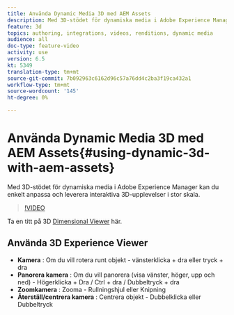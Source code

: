 ```yaml
---
title: Använda Dynamic Media 3D med AEM Assets
description: Med 3D-stödet för dynamiska media i Adobe Experience Manager kan du enkelt anpassa och leverera interaktiva 3D-upplevelser i stor skala
feature: 3d
topics: authoring, integrations, videos, renditions, dynamic media
audience: all
doc-type: feature-video
activity: use
version: 6.5
kt: 5349
translation-type: tm+mt
source-git-commit: 7b092963c6162d96c57a76dd4c2ba3f19ca432a1
workflow-type: tm+mt
source-wordcount: '145'
ht-degree: 0%

---
```



# Använda Dynamic Media 3D med AEM Assets{#using-dynamic-3d-with-aem-assets}

Med 3D-stödet för dynamiska media i Adobe Experience Manager kan du enkelt anpassa och leverera interaktiva 3D-upplevelser i stor skala.

>[!VIDEO](https://video.tv.adobe.com/v/35156/?quality=9&learn=on)

Ta en titt på 3D [Dimensional Viewer](http://s7d1.scene7.com/s7viewers/html5/DimensionalViewer.html?asset=DynamicmediaNA1/canBlue-2&amp;config=DynamicmediaNA1/Dimensional&amp;serverUrl=http://s7d1.scene7.com/is/image/&amp;contenturl=http://s7d1.scene7.com/is/content/) här.


## Använda 3D Experience Viewer

* **Kamera** : Om du vill rotera runt objekt - vänsterklicka + dra eller tryck + dra
* **Panorera kamera** : Om du vill panorera (visa vänster, höger, upp och ned) - Högerklicka + Dra / Ctrl + dra / Dubbeltryck + dra
* **Zoomkamera** : Zooma - Rullningshjul eller Knipning
* **Återställ/centrera kamera** : Centrera objekt - Dubbelklicka eller Dubbeltryck